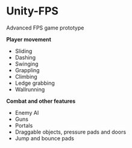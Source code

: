 # Unity-FPS
Advanced FPS game prototype

**Player movement**<br>
- Sliding
- Dashing
- Swinging
- Grappling
- Climbing
- Ledge grabbing
- Wallrunning

**Combat and other features**
- Enemy AI
- Guns
- Portals
- Draggable objects, pressure pads and doors
- Jump and bounce pads
